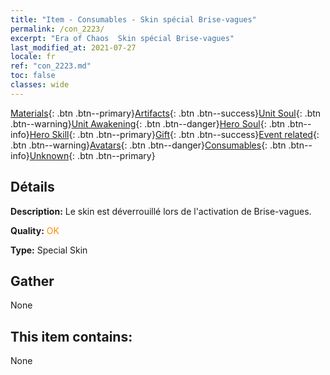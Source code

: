 ```yaml
---
title: "Item - Consumables - Skin spécial Brise-vagues"
permalink: /con_2223/
excerpt: "Era of Chaos  Skin spécial Brise-vagues"
last_modified_at: 2021-07-27
locale: fr
ref: "con_2223.md"
toc: false
classes: wide
---
```

 [Materials](/ItemsFR/){: .btn .btn--primary}[Artifacts](/ItemsFR/Artifacts/){: .btn .btn--success}[Unit Soul](/ItemsFR/UnitSoul/){: .btn .btn--warning}[Unit Awakening](/ItemsFR/UnitAwakening/){: .btn .btn--danger}[Hero Soul](/ItemsFR/HeroSoul/){: .btn .btn--info}[Hero Skill](/ItemsFR/HeroSkill/){: .btn .btn--primary}[Gift](/ItemsFR/Gift/){: .btn .btn--success}[Event related](/ItemsFR/Events/){: .btn .btn--warning}[Avatars](/ItemsFR/Avatars/){: .btn .btn--danger}[Consumables](/ItemsFR/Consumables/){: .btn .btn--info}[Unknown](/ItemsFR/Unknown/){: .btn .btn--primary}

## Détails
 **Description:** Le skin est déverrouillé lors de l'activation de Brise-vagues.

 **Quality:** <span style="color: #FF8C00">OK</span>

 **Type:** Special Skin

## Gather

  None

## This item contains:

  None

